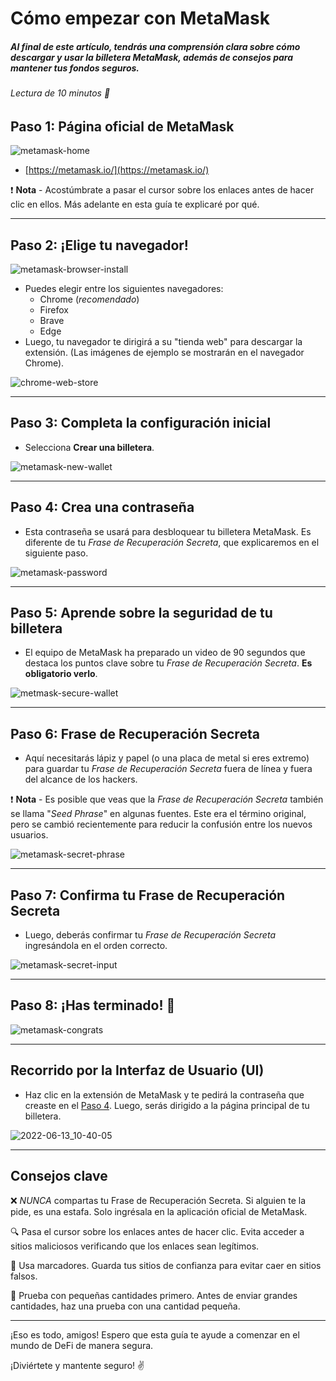 # Cómo empezar con MetaMask 

##### Al final de este artículo, tendrás una comprensión clara sobre cómo descargar y usar la billetera MetaMask, además de consejos para mantener tus fondos seguros.
###### Lectura de 10 minutos 📖



## Paso 1: Página oficial de MetaMask

![metamask-home](https://user-images.githubusercontent.com/17716182/173207762-1c1f118c-d98a-4f9e-8bf4-e2826bf0d083.png)

- [https://metamask.io/](https://metamask.io/)

❗ **Nota** - Acostúmbrate a pasar el cursor sobre los enlaces antes de hacer clic en ellos. Más adelante en esta guía te explicaré por qué.

---

## Paso 2: ¡Elige tu navegador!

![metamask-browser-install](https://user-images.githubusercontent.com/17716182/173207784-9aea1c1f-4bd9-4a8e-b11c-d927a4a1753b.png)

- Puedes elegir entre los siguientes navegadores:
  - Chrome (_recomendado_)
  - Firefox
  - Brave
  - Edge
- Luego, tu navegador te dirigirá a su "tienda web" para descargar la extensión. (Las imágenes de ejemplo se mostrarán en el navegador Chrome).

![chrome-web-store](https://user-images.githubusercontent.com/17716182/173207996-306f379f-fee9-4547-937d-e4f6a0de7a3a.png)

---

## Paso 3: Completa la configuración inicial

- Selecciona **Crear una billetera**.

![metamask-new-wallet](https://user-images.githubusercontent.com/17716182/173207807-3b03ad08-84a7-40f3-b335-df2ddddeae17.png)

---

## Paso 4: Crea una contraseña

- Esta contraseña se usará para desbloquear tu billetera MetaMask. Es diferente de tu _Frase de Recuperación Secreta_, que explicaremos en el siguiente paso.

![metamask-password](https://user-images.githubusercontent.com/17716182/173207815-3697a21c-5a5f-488b-9e25-c999df742ea7.png)

---

## Paso 5: Aprende sobre la seguridad de tu billetera

- El equipo de MetaMask ha preparado un video de 90 segundos que destaca los puntos clave sobre tu _Frase de Recuperación Secreta_. **Es obligatorio verlo**.

![metmask-secure-wallet](https://user-images.githubusercontent.com/17716182/173207822-7da62974-92d5-4911-8bb2-72d5bf7c3570.png)

---

## Paso 6: Frase de Recuperación Secreta

- Aquí necesitarás lápiz y papel (o una placa de metal si eres extremo) para guardar tu _Frase de Recuperación Secreta_ fuera de línea y fuera del alcance de los hackers.

❗ **Nota** - Es posible que veas que la _Frase de Recuperación Secreta_ también se llama "_Seed Phrase_" en algunas fuentes. Este era el término original, pero se cambió recientemente para reducir la confusión entre los nuevos usuarios.

![metamask-secret-phrase](https://user-images.githubusercontent.com/17716182/173207832-f8f193a9-3ed4-4b90-af5f-fbf2714a071b.png)

---

## Paso 7: Confirma tu Frase de Recuperación Secreta

- Luego, deberás confirmar tu _Frase de Recuperación Secreta_ ingresándola en el orden correcto.

![metamask-secret-input](https://user-images.githubusercontent.com/17716182/173207841-6ad0d8cd-0875-4c50-ba6f-eac002a995b4.png)

---

## Paso 8: ¡Has terminado! 🥳

![metamask-congrats](https://user-images.githubusercontent.com/17716182/173207846-682b38d0-eecf-4bc7-a1fc-ae27044c5003.png)

---

## Recorrido por la Interfaz de Usuario (UI)

* Haz clic en la extensión de MetaMask y te pedirá la contraseña que creaste en el [Paso 4](#paso-4-crea-una-contraseña). Luego, serás dirigido a la página principal de tu billetera.

![2022-06-13_10-40-05](https://user-images.githubusercontent.com/17716182/173393351-ed2c11f1-729d-4ede-bd5e-f9f790064bcb.png)

---

## Consejos clave

❌ _NUNCA_ compartas tu Frase de Recuperación Secreta.
Si alguien te la pide, es una estafa. Solo ingrésala en la aplicación oficial de MetaMask.

🔍 Pasa el cursor sobre los enlaces antes de hacer clic.
Evita acceder a sitios maliciosos verificando que los enlaces sean legítimos.

📌 Usa marcadores.
Guarda tus sitios de confianza para evitar caer en sitios falsos.

💸 Prueba con pequeñas cantidades primero.
Antes de enviar grandes cantidades, haz una prueba con una cantidad pequeña.

---

¡Eso es todo, amigos! Espero que esta guía te ayude a comenzar en el mundo de DeFi de manera segura.

¡Diviértete y mantente seguro! ✌️
